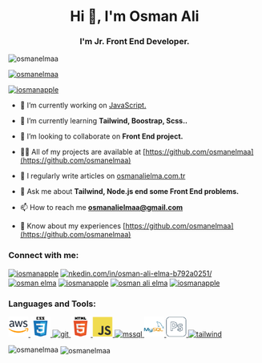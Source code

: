 <h1 align="center">Hi 🤠, I'm Osman Ali</h1>
<h3 align="center">I'm Jr. Front End Developer.</h3>

<p align="left"> <img src="https://komarev.com/ghpvc/?username=osmanelmaa&label=Profile%20views&color=0e75b6&style=flat" alt="osmanelmaa" /> </p>

<p align="left"> <a href="https://github.com/ryo-ma/github-profile-trophy"><img src="https://github-profile-trophy.vercel.app/?username=osmanelmaa" alt="osmanelmaa" /></a> </p>

<p align="left"> <a href="https://twitter.com/iosmanapple" target="blank"><img src="https://img.shields.io/twitter/follow/iosmanapple?logo=twitter&style=for-the-badge" alt="iosmanapple" /></a> </p>

- 🔭 I’m currently working on [JavaScript.](https://github.com/osmanelmaa/javascriptfonksiyonlardahiltutariol)

- 🌱 I’m currently learning **Tailwind, Boostrap, Scss..**

- 👯 I’m looking to collaborate on **Front End project.**

- 👨‍💻 All of my projects are available at [https://github.com/osmanelmaa](https://github.com/osmanelmaa)

- 📝 I regularly write articles on [osmanalielma.com.tr](osmanalielma.com.tr)

- 💬 Ask me about **Tailwind, Node.js end some Front End problems.**

- 📫 How to reach me **osmanalielmaa@gmail.com**

- 📄 Know about my experiences [https://github.com/osmanelmaa](https://github.com/osmanelmaa)

<h3 align="left">Connect with me:</h3>
<p align="left">
<a href="https://twitter.com/iosmanapple" target="blank"><img align="center" src="https://raw.githubusercontent.com/rahuldkjain/github-profile-readme-generator/master/src/images/icons/Social/twitter.svg" alt="iosmanapple" height="30" width="40" /></a>
<a href="https://linkedin.com/in/nkedin.com/in/osman-ali-elma-b792a0251/" target="blank"><img align="center" src="https://raw.githubusercontent.com/rahuldkjain/github-profile-readme-generator/master/src/images/icons/Social/linked-in-alt.svg" alt="nkedin.com/in/osman-ali-elma-b792a0251/" height="30" width="40" /></a>
<a href="https://fb.com/osman elma" target="blank"><img align="center" src="https://raw.githubusercontent.com/rahuldkjain/github-profile-readme-generator/master/src/images/icons/Social/facebook.svg" alt="osman elma" height="30" width="40" /></a>
<a href="https://instagram.com/iosmanapple" target="blank"><img align="center" src="https://raw.githubusercontent.com/rahuldkjain/github-profile-readme-generator/master/src/images/icons/Social/instagram.svg" alt="iosmanapple" height="30" width="40" /></a>
<a href="https://www.youtube.com/c/osman ali elma" target="blank"><img align="center" src="https://raw.githubusercontent.com/rahuldkjain/github-profile-readme-generator/master/src/images/icons/Social/youtube.svg" alt="osman ali elma" height="30" width="40" /></a>
<a href="https://discord.gg/iosmanapple" target="blank"><img align="center" src="https://raw.githubusercontent.com/rahuldkjain/github-profile-readme-generator/master/src/images/icons/Social/discord.svg" alt="iosmanapple" height="30" width="40" /></a>
</p>

<h3 align="left">Languages and Tools:</h3>
<p align="left"> <a href="https://aws.amazon.com" target="_blank" rel="noreferrer"> <img src="https://raw.githubusercontent.com/devicons/devicon/master/icons/amazonwebservices/amazonwebservices-original-wordmark.svg" alt="aws" width="40" height="40"/> </a> <a href="https://www.w3schools.com/css/" target="_blank" rel="noreferrer"> <img src="https://raw.githubusercontent.com/devicons/devicon/master/icons/css3/css3-original-wordmark.svg" alt="css3" width="40" height="40"/> </a> <a href="https://git-scm.com/" target="_blank" rel="noreferrer"> <img src="https://www.vectorlogo.zone/logos/git-scm/git-scm-icon.svg" alt="git" width="40" height="40"/> </a> <a href="https://www.w3.org/html/" target="_blank" rel="noreferrer"> <img src="https://raw.githubusercontent.com/devicons/devicon/master/icons/html5/html5-original-wordmark.svg" alt="html5" width="40" height="40"/> </a> <a href="https://developer.mozilla.org/en-US/docs/Web/JavaScript" target="_blank" rel="noreferrer"> <img src="https://raw.githubusercontent.com/devicons/devicon/master/icons/javascript/javascript-original.svg" alt="javascript" width="40" height="40"/> </a> <a href="https://www.microsoft.com/en-us/sql-server" target="_blank" rel="noreferrer"> <img src="https://www.svgrepo.com/show/303229/microsoft-sql-server-logo.svg" alt="mssql" width="40" height="40"/> </a> <a href="https://www.mysql.com/" target="_blank" rel="noreferrer"> <img src="https://raw.githubusercontent.com/devicons/devicon/master/icons/mysql/mysql-original-wordmark.svg" alt="mysql" width="40" height="40"/> </a> <a href="https://www.photoshop.com/en" target="_blank" rel="noreferrer"> <img src="https://raw.githubusercontent.com/devicons/devicon/master/icons/photoshop/photoshop-line.svg" alt="photoshop" width="40" height="40"/> </a> <a href="https://tailwindcss.com/" target="_blank" rel="noreferrer"> <img src="https://www.vectorlogo.zone/logos/tailwindcss/tailwindcss-icon.svg" alt="tailwind" width="40" height="40"/> </a> </p>

<p><img align="left" src="https://github-readme-stats.vercel.app/api/top-langs?username=osmanelmaa&show_icons=true&locale=en&layout=compact" alt="osmanelmaa" /></p>

<p>&nbsp;<img align="center" src="https://github-readme-stats.vercel.app/api?username=osmanelmaa&show_icons=true&title_color=ff2e2e&locale=en" alt="osmanelmaa" /></p>
